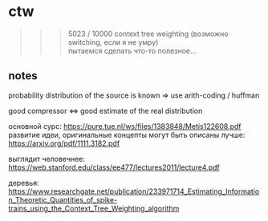 # ctw
>>> 5023 / 10000
context tree weighting (возможно switching, если я не умру) \
пытаемся сделать что-то полезное... 

## notes
probability distribution of the source is known => use arith-coding / huffman

good compressor <=> good estimate of the real distribution

основной сурс: https://pure.tue.nl/ws/files/1383848/Metis122608.pdf \
развитие идеи, оригинальные концепты могут быть описаны лучше: https://arxiv.org/pdf/1111.3182.pdf

выглядит человечнее: https://web.stanford.edu/class/ee477/lectures2011/lecture4.pdf

деревья: https://www.researchgate.net/publication/233971714_Estimating_Information_Theoretic_Quantities_of_spike-trains_using_the_Context_Tree_Weighting_algorithm
